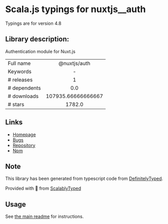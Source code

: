 
# Scala.js typings for nuxtjs__auth

Typings are for version 4.8

## Library description:
Authentication module for Nuxt.js

|                    |                 |
| ------------------ | :-------------: |
| Full name          | @nuxtjs/auth |
| Keywords           | - |
| # releases         | 1 |
| # dependents       | 0.0 |
| # downloads        | 107935.66666666667 |
| # stars            | 1782.0 |

## Links
- [Homepage](https://github.com/nuxt-community/auth-module#readme)
- [Bugs](https://github.com/nuxt-community/auth-module/issues)
- [Repository](https://github.com/nuxt-community/auth-module)
- [Npm](https://www.npmjs.com/package/%40nuxtjs%2Fauth)
    


## Note
This library has been generated from typescript code from [DefinitelyTyped](https://definitelytyped.org).

Provided with :purple_heart: from [ScalablyTyped](https://github.com/oyvindberg/ScalablyTyped)

## Usage
See [the main readme](../../readme.md) for instructions.


